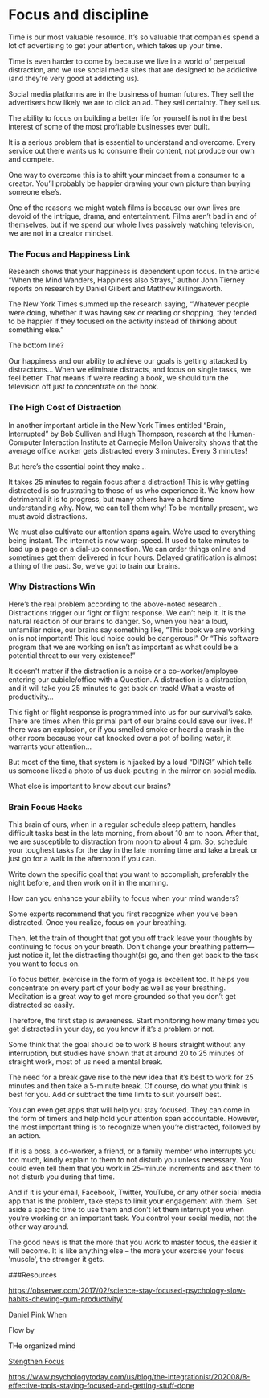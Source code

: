 ﻿# Focus and discipline

Time is our most valuable resource. It’s so valuable that companies spend a lot of advertising to get your attention, which takes up your time.

Time is even harder to come by because we live in a world of perpetual distraction, and we use social media sites that are designed to be addictive (and they’re very good at addicting us). 

Social media platforms are in the business of human futures. They sell the advertisers how likely we are to click an ad. They sell certainty. They sell us.

The ability to focus on building a better life for yourself is not in the best interest of some of the most profitable businesses ever built. 

It is a serious problem that is essential to understand and overcome. Every service out there wants us to consume their content, not produce our own and compete.

One way to overcome this is to shift your mindset from a consumer to a creator. You’ll probably be happier drawing your own picture than buying someone else’s. 

One of the reasons we might watch films is because our own lives are devoid of the intrigue, drama, and entertainment. Films aren’t bad in and of themselves, but if we spend our whole lives passively watching television, we are not in a creator mindset.

### The Focus and Happiness Link

Research shows that your happiness is dependent upon focus. In the article “When the Mind Wanders, Happiness also Strays,” author John Tierney reports on research by Daniel Gilbert and Matthew Killingsworth. 

The New York Times summed up the research saying, “Whatever people were doing, whether it was having sex or reading or shopping, they tended to be happier if they focused on the activity instead of thinking about something else.”

The bottom line? 

Our happiness and our ability to achieve our goals is getting attacked by distractions… When we eliminate distracts, and focus on single tasks, we feel better. That means if we’re reading a book, we should turn the television off just to concentrate on the book.

### The High Cost of Distraction

In another important article in the New York Times entitled “Brain, Interrupted” by Bob Sullivan and Hugh Thompson, research at the Human-Computer Interaction Institute at Carnegie Mellon University shows that the average office worker gets distracted every 3 minutes. Every 3 minutes!

But here’s the essential point they make…

It takes 25 minutes to regain focus after a distraction!
This is why getting distracted is so frustrating to those of us who experience it. We know how detrimental it is to progress, but many others have a hard time understanding why. Now, we can tell them why! 
To be mentally present, we must avoid distractions.

We must also cultivate our attention spans again. We’re used to everything being instant. The internet is now warp-speed. It used to take minutes to load up a page on a dial-up connection. We can order things online and sometimes get them delivered in four hours. Delayed gratification is almost a thing of the past. So, we’ve got to train our brains. 

### Why Distractions Win

Here’s the real problem according to the above-noted research… 
Distractions trigger our fight or flight response. We can’t help it. It is the natural reaction of our brains to danger. So, when you hear a loud, unfamiliar noise, our brains say something like, “This book we are working on is not important! This loud noise could be dangerous!” Or “This software program that we are working on isn’t as important as what could be a potential threat to our very existence!” 

It doesn't matter if the distraction is a noise or a co-worker/employee entering our cubicle/office with a Question. A distraction is a distraction, and it will take you 25 minutes to get back on track! What a waste of productivity… 

This fight or flight response is programmed into us for our survival’s sake. There are times when this primal part of our brains could save our lives. If there was an explosion, or if you smelled smoke or heard a crash in the other room because your cat knocked over a pot of boiling water, it warrants your attention…

But most of the time, that system is hijacked by a loud “DING!” which tells us someone liked a photo of us duck-pouting in the mirror on social media. 

What else is important to know about our brains?

### Brain Focus Hacks

This brain of ours, when in a regular schedule sleep pattern, handles difficult tasks best in the late morning, from about 10 am to noon. After that, we are susceptible to distraction from noon to about 4 pm. So, schedule your toughest tasks for the day in the late morning time and take a break or just go for a walk in the afternoon if you can.

Write down the specific goal that you want to accomplish, preferably the night before, and then work on it in the morning. 

How can you enhance your ability to focus when your mind wanders? 

Some experts recommend that you first recognize when you’ve been distracted. Once you realize, focus on your breathing. 

Then, let the train of thought that got you off track leave your thoughts by continuing to focus on your breath. Don’t change your breathing pattern—just notice it, let the distracting thought(s) go, and then get back to the task you want to focus on.

To focus better, exercise in the form of yoga is excellent too. It helps you concentrate on every part of your body as well as your breathing. Meditation is a great way to get more grounded so that you don’t get distracted so easily. 

Therefore, the first step is awareness. Start monitoring how many times you get distracted in your day, so you know if it’s a problem or not. 

Some think that the goal should be to work 8 hours straight without any interruption, but studies have shown that at around 20 to 25 minutes of straight work, most of us need a mental break. 

The need for a break gave rise to the new idea that it’s best to work for 25 minutes and then take a 5-minute break. Of course, do what you think is best for you. Add or subtract the time limits to suit yourself best. 

You can even get apps that will help you stay focused. They can come in the form of timers and help hold your attention span accountable. However, the most important thing is to recognize when you’re distracted, followed by an action. 

If it is a boss, a co-worker, a friend, or a family member who interrupts you too much, kindly explain to them to not disturb you unless necessary. You could even tell them that you work in 25-minute increments and ask them to not disturb you during that time.
 
And if it is your email, Facebook, Twitter, YouTube, or any other social media app that is the problem, take steps to limit your engagement with them. Set aside a specific time to use them and don’t let them interrupt you when you’re working on an important task. You control your social media, not the other way around.

The good news is that the more that you work to master focus, the easier it will become. It is like anything else – the more your exercise your focus 'muscle', the stronger it gets. 







###Resources

https://observer.com/2017/02/science-stay-focused-psychology-slow-habits-chewing-gum-productivity/

Daniel Pink When

Flow by

THe organized mind

[Stengthen Focus](https://www.psychologytoday.com/us/blog/the-brain-and-emotional-intelligence/201310/the-four-basic-moves-strengthen-focus)

https://www.psychologytoday.com/us/blog/the-integrationist/202008/8-effective-tools-staying-focused-and-getting-stuff-done
